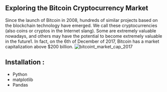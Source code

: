 ## Exploring the Bitcoin Cryptocurrency Market

Since the launch of Bitcoin in 2008, hundreds of similar projects based on the blockchain technology have emerged. We call these cryptocurrencies (also coins or cryptos in the Internet slang). Some are extremely valuable nowadays, and others may have the potential to become extremely valuable in the future1. In fact, on the 6th of December of 2017, Bitcoin has a market capitalization above $200 billion.
![bitcoint_market_cap_2017](https://user-images.githubusercontent.com/39211262/82115487-af3f7100-9780-11ea-8f25-eab7ac7e188e.png)

## Installation : 
 - Python
 - matplotlib
 - Pandas
 

